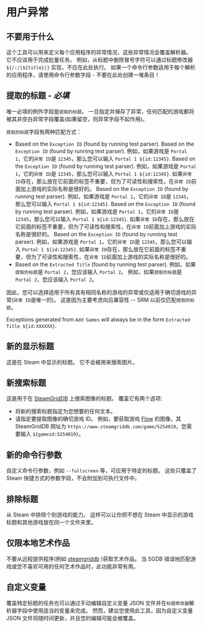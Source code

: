 # 用户异常
## 不要用于什么
这个工具可以用来定义每个应用程序的异常情况，这些异常情况会覆盖解析器。 它不应该用于完成批量任务。 例如，从标题中删除冒号字符可以通过标题修改器 `${/:/|${title}|}` 实现，不应在此处执行。 如果一个命令行参数适用于每个解析的应用程序，请使用命令行参数字段 - 不要在此处创建一堆条目！

## 提取的标题 - *必填*
唯一必填的例外字段是`提取的标题`。 一旦指定并保存了异常，任何匹配的游戏都将被其非空白异常字段覆盖(如果留空，则异常字段不起作用)。

`提取的标题`字段有两种匹配方式：

* Based on the `Exception ID` (found by running test parser). Based on the `Exception ID` (found by running test parser). 例如，如果游戏是 `Portal 1`，它的`异常 ID`是 `12345`，那么您可以输入 `Portal 1 ${id:12345}`. Based on the `Exception ID` (found by running test parser). 例如，如果游戏是 `Portal 1`，它的`异常 ID`是 `12345`，那么您可以输入 `Portal 1 ${id:12345}`. 如果`异常 ID`存在，那么放在它前面的标签不重要，但为了可读性和搜索性，在`异常 ID`前面加上游戏的实际名称是很好的。 Based on the `Exception ID` (found by running test parser). 例如，如果游戏是 `Portal 1`，它的`异常 ID`是 `12345`，那么您可以输入 `Portal 1 ${id:12345}`. Based on the `Exception ID` (found by running test parser). 例如，如果游戏是 `Portal 1`，它的`异常 ID`是 `12345`，那么您可以输入 `Portal 1 ${id:12345}`. 如果`异常 ID`存在，那么放在它前面的标签不重要，但为了可读性和搜索性，在`异常 ID`前面加上游戏的实际名称是很好的。 Based on the `Exception ID` (found by running test parser). 例如，如果游戏是 `Portal 1`，它的`异常 ID`是 `12345`，那么您可以输入 `Portal 1 ${id:12345}`. 如果`异常 ID`存在，那么放在它前面的标签不重要，但为了可读性和搜索性，在`异常 ID`前面加上游戏的实际名称是很好的。
* Based on the `Extracted Title` (found by running test parser). 例如，如果`提取的标题`是 `Portal 2`，您应该输入 `Portal 2`。 例如，如果`提取的标题`是 `Portal 2`，您应该输入 `Portal 2`。

因此，您可以选择适用于所有具有相同名称的游戏的异常或仅适用于确切游戏的异常(`异常 ID`是唯一的)。 这是因为主要考虑向后兼容性 -- SRM 以前仅匹配`提取的标题`。

Exceptions generated from `Add Games` will always be in the form `Extracted Title ${id:XXXXXX}`.

## 新的显示标题

这是在 Steam 中显示的标题。 它不会被用来搜索图片。

## 新搜索标题

这是用于在 [SteamGridDB](https://www.steamgriddb.com) 上搜索图像的标题。 覆盖它有两个选项:

* 将新的搜索标题指定为您想要的任何文本。
* 请指定要提取图像的确切游戏 ID。 例如，要获取游戏 [Flow](https://www.steamgriddb.com/game/5254019) 的图像，其 SteamGridDB 网址为 `https://www.steamgriddb.com/game/5254019`，您需要输入 `${gameid:5254019}`。

## 新的命令行参数

自定义命令行参数，例如 `--fullscreen` 等，可应用于特定的标题。 这些只覆盖了 Steam 快捷方式的参数字段，不会附加到可执行文件中。

## 排除标题

从 Steam 中排除个别游戏的能力。 这样可以让你把不想在 Steam 中显示的游戏标题和其他游戏放在同一个文件夹里。

## 仅限本地艺术作品

不要从远程提供程序(例如 [steamgriddb](https://www.steamgriddb.com) )获取艺术作品。 当 SGDB 错误地匹配游戏或您不喜欢可用的任何艺术作品时，此功能非常有用。

## 自定义变量
覆盖特定标题的任务也可以通过手动编辑自定义变量 JSON 文件并在`标题修改器`解析器字段中使用适当的变量来完成。 然而，建议您使用此工具，因为自定义变量 JSON 文件将随时间更新，并且您的编辑可能会被覆盖。
